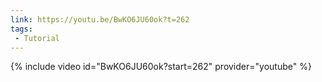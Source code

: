 ```yaml
---
link: https://youtu.be/BwKO6JU60ok?t=262
tags:
 - Tutorial
---
```

{% include video id="BwKO6JU60ok?start=262" provider="youtube" %}
